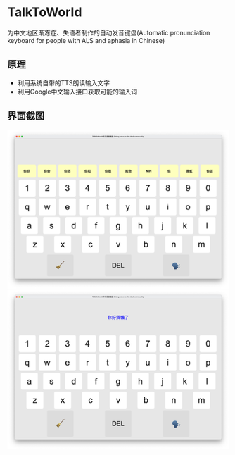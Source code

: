 # TalkToWorld
为中文地区渐冻症、失语者制作的自动发音键盘(Automatic pronunciation keyboard for people with ALS and aphasia in Chinese)
## 原理
- 利用系统自带的TTS朗读输入文字
- 利用Google中文输入接口获取可能的输入词
## 界面截图
![screenshot](https://github.com/geekgao/TalkToWorld/raw/main/screenshot.jpg)
![screenshot](https://github.com/geekgao/TalkToWorld/raw/main/screenshot2.jpg)
